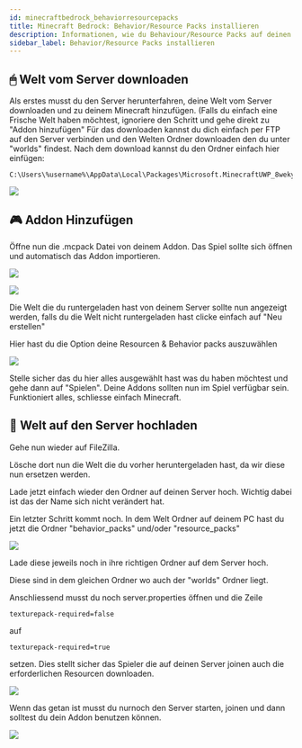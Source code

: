 ```yaml
---
id: minecraftbedrock_behaviorresourcepacks
title: Minecraft Bedrock: Behavior/Resource Packs installieren
description: Informationen, wie du Behaviour/Resource Packs auf deinen Minecraft Bedrock Server von ZAP-Hosting installieren kannst - ZAP-Hosting.com Dokumentationen
sidebar_label: Behavior/Resource Packs installieren
---
```


## 🖱 Welt vom Server downloaden

Als erstes musst du den Server herunterfahren, deine Welt vom Server downloaden und zu deinem Minecraft hinzufügen.
(Falls du einfach eine Frische Welt haben möchtest, ignoriere den Schritt und gehe direkt zu "Addon hinzufügen"
Für das downloaden kannst du dich einfach per FTP auf den Server verbinden und den Welten Ordner downloaden den du unter "worlds" findest.
Nach dem download kannst du den Ordner einfach hier einfügen:

```
C:\Users\%username%\AppData\Local\Packages\Microsoft.MinecraftUWP_8wekyb3d8bbwe\LocalState\games\com.mojang\minecraftWorlds
```

![](https://screensaver01.zap-hosting.com/index.php/s/NzTt3KAAYE75q5c/preview)

## 🎮 Addon Hinzufügen
Öffne nun die .mcpack Datei von deinem Addon. Das Spiel sollte sich öffnen und automatisch das Addon importieren.

![](https://screensaver01.zap-hosting.com/index.php/s/sqArcir3gsEmi5c/preview)

![](https://screensaver01.zap-hosting.com/index.php/s/fkZBGKf3obsEkPk/preview)

Die Welt die du runtergeladen hast von deinem Server sollte nun angezeigt werden, falls du die Welt nicht runtergeladen hast clicke einfach auf "Neu erstellen"

Hier hast du die Option deine Resourcen & Behavior packs auszuwählen

![](https://screensaver01.zap-hosting.com/index.php/s/SzDbFoJQK37okye/preview)

Stelle sicher das du hier alles ausgewählt hast was du haben möchtest und gehe dann auf "Spielen".
Deine Addons sollten nun im Spiel verfügbar sein. Funktioniert alles, schliesse einfach Minecraft.

## 📀 Welt auf den Server hochladen

Gehe nun wieder auf FileZilla.

Lösche dort nun die Welt die du vorher heruntergeladen hast, da wir diese nun ersetzen werden.

Lade jetzt einfach wieder den Ordner auf deinen Server hoch. Wichtig dabei ist das der Name sich nicht verändert hat.

Ein letzter Schritt kommt noch. In dem Welt Ordner auf deinem PC hast du jetzt die Ordner "behavior_packs" und/oder "resource_packs"

![](https://screensaver01.zap-hosting.com/index.php/s/yxCQswKxbGMXCqC/preview)

Lade diese jeweils noch in ihre richtigen Ordner auf dem Server hoch.

Diese sind in dem gleichen Ordner wo auch der "worlds" Ordner liegt.

Anschliessend musst du noch server.properties öffnen und die Zeile

```
texturepack-required=false
```

auf

```
texturepack-required=true
```

setzen. Dies stellt sicher das Spieler die auf deinen Server joinen auch die erforderlichen Resourcen downloaden.

![](https://screensaver01.zap-hosting.com/index.php/s/5DWLKKkPgSJSFsE/preview)

Wenn das getan ist musst du nurnoch den Server starten, joinen und dann solltest du dein Addon benutzen können.

![](https://screensaver01.zap-hosting.com/index.php/s/R8FtE4MSB9RognC/preview)
